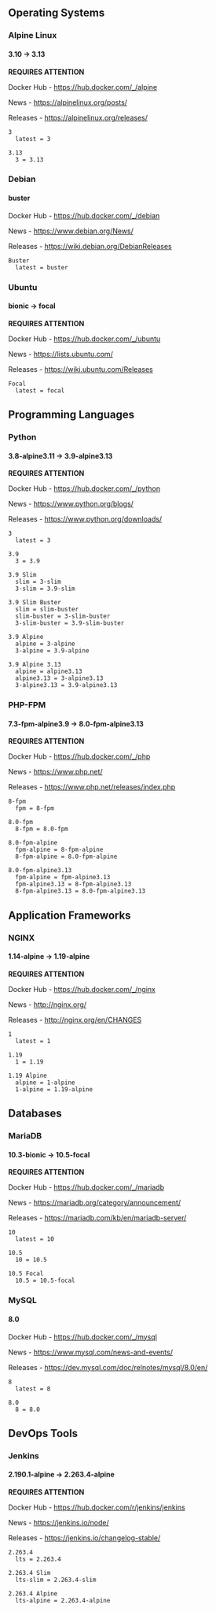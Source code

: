 ## Operating Systems

### Alpine Linux
#### 3.10 -> 3.13

**REQUIRES ATTENTION**

Docker Hub - https://hub.docker.com/_/alpine

News - https://alpinelinux.org/posts/

Releases - https://alpinelinux.org/releases/


    3
      latest = 3

    3.13
      3 = 3.13



### Debian
#### buster

Docker Hub - https://hub.docker.com/_/debian

News - https://www.debian.org/News/

Releases - https://wiki.debian.org/DebianReleases


    Buster
      latest = buster



### Ubuntu
#### bionic -> focal

**REQUIRES ATTENTION**

Docker Hub - https://hub.docker.com/_/ubuntu

News - https://lists.ubuntu.com/

Releases - https://wiki.ubuntu.com/Releases


    Focal
      latest = focal



## Programming Languages

### Python
#### 3.8-alpine3.11 -> 3.9-alpine3.13

**REQUIRES ATTENTION**

Docker Hub - https://hub.docker.com/_/python

News - https://www.python.org/blogs/

Releases - https://www.python.org/downloads/


    3
      latest = 3

    3.9
      3 = 3.9

    3.9 Slim
      slim = 3-slim
      3-slim = 3.9-slim

    3.9 Slim Buster
      slim = slim-buster
      slim-buster = 3-slim-buster
      3-slim-buster = 3.9-slim-buster

    3.9 Alpine
      alpine = 3-alpine
      3-alpine = 3.9-alpine

    3.9 Alpine 3.13
      alpine = alpine3.13
      alpine3.13 = 3-alpine3.13
      3-alpine3.13 = 3.9-alpine3.13



### PHP-FPM
#### 7.3-fpm-alpine3.9 -> 8.0-fpm-alpine3.13

**REQUIRES ATTENTION**

Docker Hub - https://hub.docker.com/_/php

News - https://www.php.net/

Releases - https://www.php.net/releases/index.php


    8-fpm
      fpm = 8-fpm

    8.0-fpm
      8-fpm = 8.0-fpm

    8.0-fpm-alpine
      fpm-alpine = 8-fpm-alpine
      8-fpm-alpine = 8.0-fpm-alpine

    8.0-fpm-alpine3.13
      fpm-alpine = fpm-alpine3.13
      fpm-alpine3.13 = 8-fpm-alpine3.13
      8-fpm-alpine3.13 = 8.0-fpm-alpine3.13



## Application Frameworks

### NGINX
#### 1.14-alpine -> 1.19-alpine

**REQUIRES ATTENTION**

Docker Hub - https://hub.docker.com/_/nginx

News - http://nginx.org/

Releases - http://nginx.org/en/CHANGES


    1
      latest = 1

    1.19
      1 = 1.19

    1.19 Alpine
      alpine = 1-alpine
      1-alpine = 1.19-alpine



## Databases

### MariaDB
#### 10.3-bionic -> 10.5-focal

**REQUIRES ATTENTION**

Docker Hub - https://hub.docker.com/_/mariadb

News - https://mariadb.org/category/announcement/

Releases - https://mariadb.com/kb/en/mariadb-server/


    10
      latest = 10

    10.5
      10 = 10.5

    10.5 Focal
      10.5 = 10.5-focal



### MySQL
#### 8.0

Docker Hub - https://hub.docker.com/_/mysql

News - https://www.mysql.com/news-and-events/

Releases - https://dev.mysql.com/doc/relnotes/mysql/8.0/en/


    8
      latest = 8

    8.0
      8 = 8.0



## DevOps Tools

### Jenkins
#### 2.190.1-alpine -> 2.263.4-alpine

**REQUIRES ATTENTION**

Docker Hub - https://hub.docker.com/r/jenkins/jenkins

News - https://jenkins.io/node/

Releases - https://jenkins.io/changelog-stable/


    2.263.4
      lts = 2.263.4

    2.263.4 Slim
      lts-slim = 2.263.4-slim

    2.263.4 Alpine
      lts-alpine = 2.263.4-alpine



